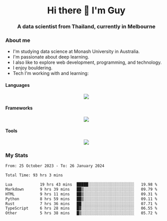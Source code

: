 <h1 align="center">Hi there 👋 I'm Guy</h1>
<h3 align="center">A data scientist from Thailand, currently in Melbourne</h3>

### About me

- I'm studying data science at Monash University in Australia.
- I'm passionate about deep learning.
- I also like to explore web development, programming, and technology.
- I enjoy bouldering.
- Tech I'm working with and learning:

#### Languages

<div align="center">
    <img src="https://skillicons.dev/icons?i=py,ts,js,html,css,rust" />
</div>

#### Frameworks

<div align="center">
    <img src="https://skillicons.dev/icons?i=pytorch,tensorflow,fastapi,react" /><br>
</div>

#### Tools

<div align="center">
    <img src="https://skillicons.dev/icons?i=postgres,redis,docker" /><br>
</div>

### My Stats

<!--START_SECTION:waka-->

```txt
From: 25 October 2023 - To: 26 January 2024

Total Time: 93 hrs 3 mins

Lua            19 hrs 43 mins  █████░░░░░░░░░░░░░░░░░░░░   19.98 %
Markdown       9 hrs 39 mins   ██▒░░░░░░░░░░░░░░░░░░░░░░   09.79 %
HTML           9 hrs 11 mins   ██▒░░░░░░░░░░░░░░░░░░░░░░   09.31 %
Python         8 hrs 59 mins   ██▒░░░░░░░░░░░░░░░░░░░░░░   09.11 %
Rust           7 hrs 36 mins   ██░░░░░░░░░░░░░░░░░░░░░░░   07.71 %
TypeScript     6 hrs 28 mins   █▓░░░░░░░░░░░░░░░░░░░░░░░   06.55 %
Other          5 hrs 38 mins   █▒░░░░░░░░░░░░░░░░░░░░░░░   05.72 %
```

<!--END_SECTION:waka-->

